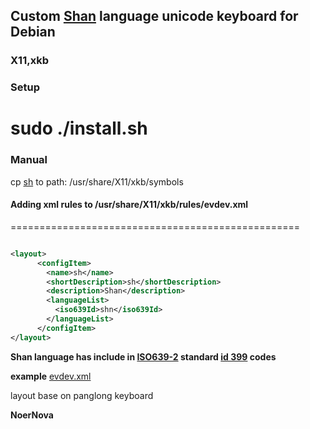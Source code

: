 ## Custom [Shan](https://en.wikipedia.org/wiki/Shan_people) language unicode keyboard for Debian
### X11,xkb

### **Setup**

sudo ./install.sh
==================================================

### **Manual**

cp [sh](/sh) to path: /usr/share/X11/xkb/symbols

#### **Adding xml rules to /usr/share/X11/xkb/rules/evdev.xml**
==================================================

``` xml

<layout>
      <configItem>
        <name>sh</name>
        <shortDescription>sh</shortDescription>
        <description>Shan</description>
        <languageList>
          <iso639Id>shn</iso639Id>
        </languageList>
      </configItem>
</layout>

```

**Shan language has include in [ISO639-2](https://en.wikipedia.org/wiki/List_of_ISO_639-2_codes) standard [id 399](https://www.loc.gov/standards/iso639-2/php/langcodes_name.php?code_ID=399) codes**

**example**
[evdev.xml](/evdev.xml)

layout base on panglong keyboard

**NoerNova**
